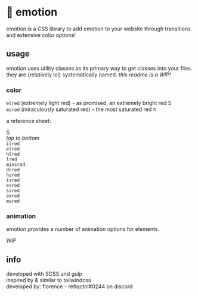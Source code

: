 # 🌈  emotion
emotion is a CSS library to add emotion to your website through transitions and extensive color options!

## usage
emotion uses utility classes as its primary way to get classes into your files. they are (relatively lol) systematically named.
*this readme is a WIP!*

### color

`elred` (extremely light red) - as promised, an extremely bright red <img width="14" alt="Screen Shot 2023-01-21 at 11 01 22 PM" src="https://user-images.githubusercontent.com/81465414/213861892-7f329a97-2521-4d36-8855-39f19f82780e.png">
<br />
`msred` (miraculously saturated red) - the most saturated red <img width="12" alt="Screen Shot 2023-01-21 at 11 02 03 PM" src="https://user-images.githubusercontent.com/81465414/213861924-c3fc3032-cc38-4826-9da3-ca696bfca14f.png">

a reference sheet:

<img width="15" alt="Screen Shot 2023-01-21 at 11 03 52 PM" src="https://user-images.githubusercontent.com/81465414/213861984-b4d02f83-bc84-4958-a0f7-22eb9ee37b66.png"> <br/> *top to bottom*<br/> `ilred` <br/>
`elred`
<br/>
`hlred`
<br/>
`lred` <br/>
`minsred`<br/> 
`dcred` <br/>
`hsred` <br/>
`isred` <br/>
`esred` <br/>
`ssred` <br/>
`exred` <br/>
`msred`

### animation

emotion provides a number of animation options for elements. 

*WIP*


## info
developed with SCSS and gulp
<br />
inspired by & similar to tailwindcss
<br />
developed by: florence - reflqctnl#0244 on discord


